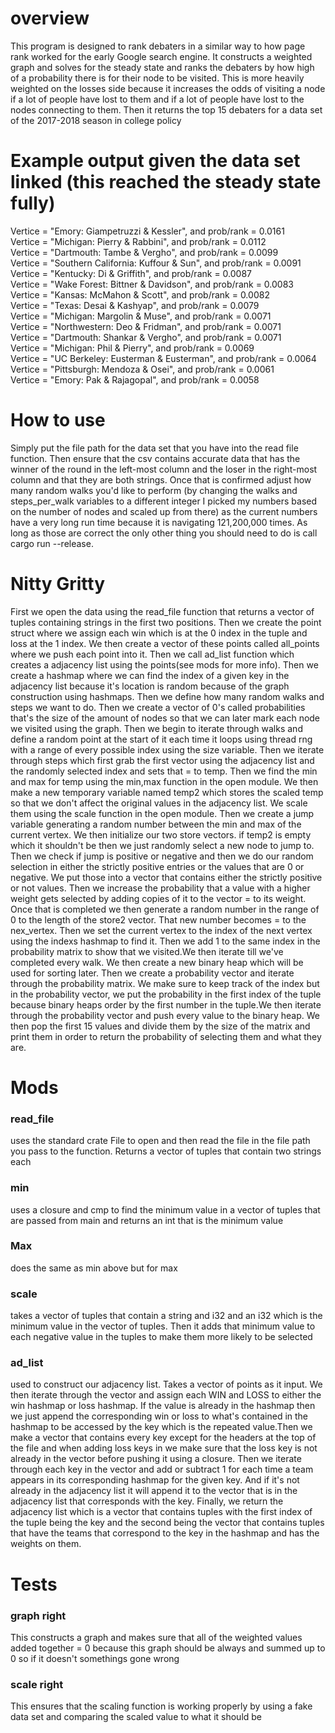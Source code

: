 <h1><b> overview</b></h1>
<p> This program is designed to rank debaters in a similar way to how page rank worked for the early Google search engine. It constructs a weighted graph and solves for the steady state and ranks the debaters by how high of a probability there is for their node to be visited. This is more heavily weighted on the losses side because it increases the odds of visiting a node if a lot of people have lost to them and if a lot of people have lost to the nodes connecting to them. Then it returns the top 15 debaters for a data set of the 2017-2018 season in college policy </p>
<h1><b>Example output given the data set linked (this reached the steady state fully)</b></h1>
<p>Vertice = "Emory: Giampetruzzi & Kessler", and prob/rank = 0.0161<br>
Vertice = "Michigan: Pierry & Rabbini", and prob/rank = 0.0112<br>
Vertice = "Dartmouth: Tambe & Vergho", and prob/rank = 0.0099<br>
Vertice = "Southern California: Kuffour & Sun", and prob/rank = 0.0091<br>
Vertice = "Kentucky: Di & Griffith", and prob/rank = 0.0087<br>
Vertice = "Wake Forest: Bittner & Davidson", and prob/rank = 0.0083<br>
Vertice = "Kansas: McMahon & Scott", and prob/rank = 0.0082<br>
Vertice = "Texas: Desai & Kashyap", and prob/rank = 0.0079<br>
Vertice = "Michigan: Margolin & Muse", and prob/rank = 0.0071<br>
Vertice = "Northwestern: Deo & Fridman", and prob/rank = 0.0071<br>
Vertice = "Dartmouth: Shankar & Vergho", and prob/rank = 0.0071<br>
Vertice = "Michigan: Phil & Pierry", and prob/rank = 0.0069<br>
Vertice = "UC Berkeley: Eusterman & Eusterman", and prob/rank = 0.0064<br>
Vertice = "Pittsburgh: Mendoza & Osei", and prob/rank = 0.0061<br>
Vertice = "Emory: Pak & Rajagopal", and prob/rank = 0.0058<br>
</p>
<h1><b>How to use</b></h1>
<p> Simply put the file path for the data set that you have into the read file function. Then ensure that the csv contains accurate data that has the winner of the round in the left-most column and the loser in the right-most column and that they are both strings. Once that is confirmed adjust how many random walks you'd like to perform (by changing the walks and steps_per_walk variables to a different integer I picked my numbers based on the number of nodes and scaled up from there) as the current numbers have a very long run time because it is navigating 121,200,000 times.  As long as those are correct the only other thing you should need to do is call cargo run --release. </p>
<h1><b>Nitty Gritty</b></h1>
<p> First we open the data using the read_file function that returns a vector of tuples containing strings in the first two positions. Then we create the point struct where we assign each win which is at the 0 index in the tuple and loss at the 1 index. We then create a vector of these points called all_points where we push each point into it. Then we call ad_list function which creates a adjacency list using the points(see mods for more info). Then we create a hashmap where we can find the index of a given key in the adjacency list because it's location is random because of the graph construction using hashmaps. Then we define how many random walks and steps we want to do. Then we create a vector of 0's called probabilities that's the size of the amount of nodes so that we can later mark each node we visited using the graph. Then we begin to iterate through walks and define a random point at the start of it each time it loops using thread rng with a range of every possible index using the size variable. Then we iterate through steps which first grab the first vector using the adjacency list and the randomly selected index and sets that = to temp. Then we find the min and max for temp using the min,max function in the open module. We then make a new temporary variable named temp2 which stores the scaled temp so that we don't affect the original values in the adjacency list. We scale them using the scale function in the open module. Then we create a jump variable generating a random number between the min and max of the current vertex. We then initialize our two store vectors. if temp2 is empty which it shouldn't be then we just randomly select a new node to jump to. Then we check if jump is positive or negative and then we do our random selection in either the strictly positive entries or the values that are 0 or negative. We put those into a vector that contains either the strictly positive or not values. Then we increase the probability that a value with a higher weight gets selected by adding copies of it to the vector = to its weight. Once that is completed we then generate a random number in the range of 0 to the length of the store2 vector. That new number becomes = to the nex_vertex. Then we set the current vertex to the index of the next vertex using the indexs hashmap to find it. Then we add 1 to the same index in the probability matrix to show that we visited.We then iterate till we've completed every walk. We then create a new binary heap which will be used for sorting later. Then we create a probability vector and iterate through the probability matrix. We make sure to keep track of the index but in the probability vector, we put the probability in the first index of the tuple because binary heaps order by the first number in the tuple.We then iterate through the probability vector and push every value to the binary heap. We then pop the first 15 values and divide them by the size of the matrix and print them in order to return the probability of selecting them and what they are.    </p>
<h1><b>Mods</b></h1>
<h3>read_file</h3>
<p>uses the standard crate File to open and then read the file in the file path you pass to the function. Returns a vector of tuples that contain two strings each</p>
<h3>min</h3>
<p>uses a closure and cmp to find the minimum value in a vector of tuples that are passed from main and returns an int that is the minimum value</p>
<h3>Max</h3>
<p>does the same as min above but for max</p>
<h3>scale</h3>
<p>takes a vector of tuples that contain a string and i32 and an i32 which is the minimum value in the vector of tuples. Then it adds that minimum value to each negative value in the tuples to make them more likely to be selected</p>
<h3>ad_list</h3>
<p>used to construct our adjacency list. Takes a vector of points as it input. We then iterate through the vector and assign each WIN and LOSS to either the win hashmap or loss hashmap. If the value is already in the hashmap then we just append the corresponding win or loss to what's contained in the hashmap to be accessed by the key which is the repeated value.Then we make a vector that contains every key except for the headers at the top of the file and when adding loss keys in we make sure that the loss key is not already in the vector before pushing it using a closure. Then we iterate through each key in the vector and add or subtract 1 for each time a team appears in its corresponding hashmap for the given key. And if it's not already in the adjacency list it will append it to the vector that is in the adjacency list that corresponds with the key. Finally, we return the adjacency list which is a vector that contains tuples with the first index of the tuple being the key and the second being the vector that contains tuples that have the teams that correspond to the key in the hashmap and has the weights on them. </p>
<h1><b>Tests</b></h1>
<h3>graph right</h3>
<p>This constructs a graph and makes sure that all of the weighted values added together = 0 because this graph should be always and summed up to 0 so if it doesn't somethings gone wrong</p>
<h3>scale right</h3>
<p>This ensures that the scaling function is working properly by using a fake data set and comparing the scaled value to what it should be</p>
